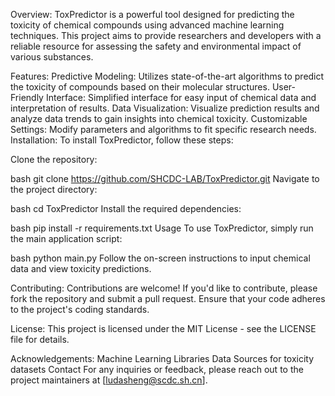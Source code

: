 Overview:
ToxPredictor is a powerful tool designed for predicting the toxicity of chemical compounds using advanced machine learning techniques. This project aims to provide researchers and developers with a reliable resource for assessing the safety and environmental impact of various substances.

Features:
Predictive Modeling: Utilizes state-of-the-art algorithms to predict the toxicity of compounds based on their molecular structures.
User-Friendly Interface: Simplified interface for easy input of chemical data and interpretation of results.
Data Visualization: Visualize prediction results and analyze data trends to gain insights into chemical toxicity.
Customizable Settings: Modify parameters and algorithms to fit specific research needs.
Installation:
To install ToxPredictor, follow these steps:

Clone the repository:

bash
git clone https://github.com/SHCDC-LAB/ToxPredictor.git
Navigate to the project directory:

bash
cd ToxPredictor
Install the required dependencies:

bash
pip install -r requirements.txt
Usage
To use ToxPredictor, simply run the main application script:

bash
python main.py
Follow the on-screen instructions to input chemical data and view toxicity predictions.

Contributing:
Contributions are welcome! If you'd like to contribute, please fork the repository and submit a pull request. Ensure that your code adheres to the project's coding standards.

License:
This project is licensed under the MIT License - see the LICENSE file for details.

Acknowledgements:
Machine Learning Libraries
Data Sources for toxicity datasets
Contact
For any inquiries or feedback, please reach out to the project maintainers at [ludasheng@scdc.sh.cn].

